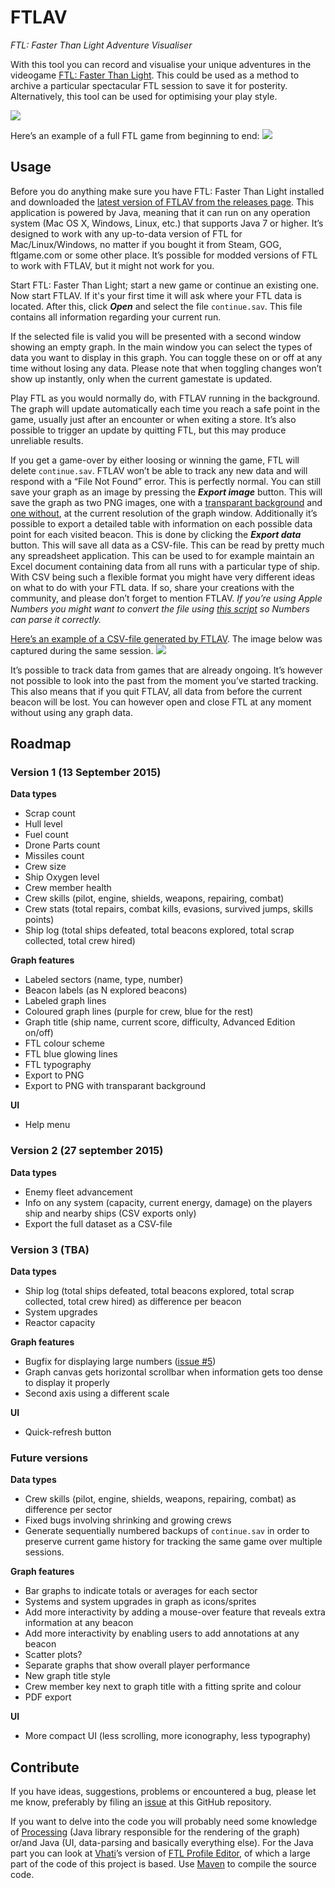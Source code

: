 # FTLAV
*FTL: Faster Than Light Adventure Visualiser*

With this tool you can record and visualise your unique adventures in the videogame [FTL: Faster Than Light](http://www.ftlgame.com/). This could be used as a method to archive a particular spectacular FTL session to save it for posterity. Alternatively, this tool can be used for optimising your play style.

<a href="https://raw.github.com/Niels-NTG/FTLAV/master/img/screenshot1.png"><img src="https://raw.github.com/Niels-NTG/FTLAV/master/img/screenshot1.png"/></a>

Here’s an example of a full FTL game from beginning to end:
<a href="https://raw.github.com/Niels-NTG/FTLAV/master/img/fullgame1.png"><img src="https://raw.github.com/Niels-NTG/FTLAV/master/img/fullgame1.png"/></a>

## Usage
Before you do anything make sure you have FTL: Faster Than Light installed and downloaded the [latest version of FTLAV from the releases page](https://github.com/Niels-NTG/FTLAV/releases). This application is powered by Java, meaning that it can run on any operation system (Mac OS X, Windows, Linux, etc.) that supports Java 7 or higher. It’s designed to work with any up-to-data version of FTL for Mac/Linux/Windows, no matter if you bought it from Steam, GOG, ftlgame.com or some other place. It’s possible for modded versions of FTL to work with FTLAV, but it might not work for you.

Start FTL: Faster Than Light; start a new game or continue an existing one. Now start FTLAV. If it's your first time it will ask where your FTL data is located. After this, click ***Open*** and select the file `continue.sav`. This file contains all information regarding your current run.

If the selected file is valid you will be presented with a second window showing an empty graph. In the main window you can select the types of data you want to display in this graph. You can toggle these on or off at any time without losing any data. Please note that when toggling changes won’t show up instantly, only when the current gamestate is updated.

Play FTL as you would normally do, with FTLAV running in the background. The graph will update automatically each time you reach a safe point in the game, usually just after an encounter or when exiting a store. It’s also possible to trigger an update by quitting FTL, but this may produce unreliable results.

If you get a game-over by either loosing or winning the game, FTL will delete `continue.sav`. FTLAV won’t be able to track any new data and will respond with a “File Not Found” error. This is perfectly normal. You can still save your graph as an image by pressing the ***Export image*** button. This will save the graph as two PNG images, one with a [transparant background](https://raw.github.com/Niels-NTG/FTLAV/master/img/game2alpha.png) and [one without](https://raw.github.com/Niels-NTG/FTLAV/master/img/game2.png), at the current resolution of the graph window. Additionally it’s possible to export a detailed table with information on each possible data point for each visited beacon. This is done by clicking the ***Export data*** button. This will save all data as a CSV-file. This can be read by pretty much any spreadsheet application. This can be used to for example maintain an Excel document containing data from all runs with a particular type of ship. With CSV being such a flexible format you might have very different ideas on what to do with your FTL data. If so, share your creations with the community, and please don’t forget to mention FTLAV. *If you’re using Apple Numbers you might want to convert the file using [this script](http://www.appletips.nl/files/CSVtoTabs-Clipboard.zip) so Numbers can parse it correctly.*

[Here’s an example of a CSV-file generated by FTLAV](https://raw.github.com/Niels-NTG/FTLAV/master/CSVexamples/example(FederationCruiseA-EASY-AE).csv). The image below was captured during the same session.
<a href="https://raw.github.com/Niels-NTG/FTLAV/master/img/game2.png"><img src="https://raw.github.com/Niels-NTG/FTLAV/master/img/game2.png"/></a>

It’s possible to track data from games that are already ongoing. It’s however not possible to look into the past from the moment you’ve started tracking. This also means that if you quit FTLAV, all data from before the current beacon will be lost. You can however open and close FTL at any moment without using any graph data.


## Roadmap
### Version 1 (13 September 2015)
**Data types**

- Scrap count
- Hull level
- Fuel count
- Drone Parts count
- Missiles count
- Crew size
- Ship Oxygen level
- Crew member health
- Crew skills (pilot, engine, shields, weapons, repairing, combat)
- Crew stats (total repairs, combat kills, evasions, survived jumps, skills points)
- Ship log (total ships defeated, total beacons explored, total scrap collected, total crew hired)

**Graph features**

- Labeled sectors (name, type, number)
- Beacon labels (as N explored beacons)
- Labeled graph lines
- Coloured graph lines (purple for crew, blue for the rest)
- Graph title (ship name, current score, difficulty, Advanced Edition on/off)
- FTL colour scheme
- FTL blue glowing lines
- FTL typography
- Export to PNG
- Export to PNG with transparant background

**UI**

- Help menu

### Version 2 (27 september 2015)
**Data types**

- Enemy fleet advancement
- Info on any system (capacity, current energy, damage) on the players ship and nearby ships (CSV exports only)
- Export the full dataset as a CSV-file


### Version 3 (TBA)
**Data types**

- Ship log (total ships defeated, total beacons explored, total scrap collected, total crew hired) as difference per beacon
- System upgrades
- Reactor capacity

**Graph features**

- Bugfix for displaying large numbers ([issue #5](https://github.com/Niels-NTG/FTLAV/issues/5))
- Graph canvas gets horizontal scrollbar when information gets too dense to display it properly
- Second axis using a different scale

**UI**

- Quick-refresh button

### Future versions
**Data types**

- Crew skills (pilot, engine, shields, weapons, repairing, combat) as difference per sector
- Fixed bugs involving shrinking and growing crews
- Generate sequentially numbered backups of `continue.sav` in order to preserve current game history for tracking the same game over multiple sessions.

**Graph features**

- Bar graphs to indicate totals or averages for each sector
- Systems and system upgrades in graph as icons/sprites
- Add more interactivity by adding a mouse-over feature that reveals extra information at any beacon
- Add more interactivity by enabling users to add annotations at any beacon
- Scatter plots?
- Separate graphs that show overall player performance
- New graph title style
- Crew member key next to graph title with a fitting sprite and colour
- PDF export

**UI**

- More compact UI (less scrolling, more iconography, less typography)


## Contribute
If you have ideas, suggestions, problems or encountered a bug, please let me know, preferably by filing an [issue](https://github.com/Niels-NTG/FTLAV/issues) at this GitHub repository.

If you want to delve into the code you will probably need some knowledge of [Processing](http://processing.github.io/processing-javadocs/core/index.html) (Java library responsible for the rendering of the graph) or/and Java (UI, data-parsing and basically everything else). For the Java part you can look at [Vhati](https://github.com/Vhati)’s version of [FTL Profile Editor](https://github.com/Vhati/ftl-profile-editor), of which a large part of the code of this project is based. Use [Maven](https://maven.apache.org/guides/getting-started/maven-in-five-minutes.html) to compile the source code.